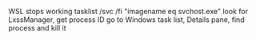 
WSL stops working
tasklist /svc /fi "imagename eq svchost.exe"
look for LxssManager, get process ID
go to Windows task list, Details pane, find process and kill it

